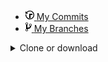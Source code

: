 <div class="overall-summary overall-summary-bottomless">
    <div class="stats-switcher-viewport js-stats-switcher-viewport">
      <div class="stats-switcher-wrapper">
      <ul class="numbers-summary">
        <li class="commits">
          <a data-pjax="" href="/Anam140601/OOP/commits/master">
              <svg class="octicon octicon-history" viewBox="0 0 14 16" version="1.1" width="14" height="16" aria-hidden="true"><path fill-rule="evenodd" d="M8 13H6V6h5v2H8v5zM7 1C4.81 1 2.87 2.02 1.59 3.59L0 2v4h4L2.5 4.5C3.55 3.17 5.17 2.3 7 2.3c3.14 0 5.7 2.56 5.7 5.7s-2.56 5.7-5.7 5.7A5.71 5.71 0 0 1 1.3 8c0-.34.03-.67.09-1H.08C.03 7.33 0 7.66 0 8c0 3.86 3.14 7 7 7s7-3.14 7-7-3.14-7-7-7z"></path></svg>
              <span class="num text-emphasized">
              </span>
              My Commits
          </a>
        </li>
        <li>
          <a data-pjax="" href="/Anam140601/OOP/branches">
            <svg class="octicon octicon-git-branch" viewBox="0 0 10 16" version="1.1" width="10" height="16" aria-hidden="true"><path fill-rule="evenodd" d="M10 5c0-1.11-.89-2-2-2a1.993 1.993 0 0 0-1 3.72v.3c-.02.52-.23.98-.63 1.38-.4.4-.86.61-1.38.63-.83.02-1.48.16-2 .45V4.72a1.993 1.993 0 0 0-1-3.72C.88 1 0 1.89 0 3a2 2 0 0 0 1 1.72v6.56c-.59.35-1 .99-1 1.72 0 1.11.89 2 2 2 1.11 0 2-.89 2-2 0-.53-.2-1-.53-1.36.09-.06.48-.41.59-.47.25-.11.56-.17.94-.17 1.05-.05 1.95-.45 2.75-1.25S8.95 7.77 9 6.73h-.02C9.59 6.37 10 5.73 10 5zM2 1.8c.66 0 1.2.55 1.2 1.2 0 .65-.55 1.2-1.2 1.2C1.35 4.2.8 3.65.8 3c0-.65.55-1.2 1.2-1.2zm0 12.41c-.66 0-1.2-.55-1.2-1.2 0-.65.55-1.2 1.2-1.2.65 0 1.2.55 1.2 1.2 0 .65-.55 1.2-1.2 1.2zm6-8c-.66 0-1.2-.55-1.2-1.2 0-.65.55-1.2 1.2-1.2.65 0 1.2.55 1.2 1.2 0 .65-.55 1.2-1.2 1.2z"></path></svg>
            <span class="num text-emphasized">
            </span>
            My Branches
          </a>
        </li>
      </ul>
      </div>
    </div>
  </div>




















<div class="file-navigation in-mid-page d-flex flex-items-start">
 
 <details class="get-repo-select-menu js-get-repo-select-menu position-relative details-overlay details reset">
  <summary class="btn btn-sm btn-primary">
    Clone or download
    <span class="dropdown-caret"></span>
  </summary>
  <div class="position-relative">
    <div class="get-repo-modal dropdown-menu dropdown-menu-sw pb-0 js-toggler-container  js-get-repo-modal">

      <div class="get-repo-modal-options">
          <div class="clone-options https-clone-options">
              <!-- '"` -->
              <!-- </textarea></xmp> -->
              <form data-remote="true" action="/users/set_protocol?protocol_selector=ssh&amp;protocol_type=push" accept-charset="UTF-8" method="post">
                <input name="utf8" type="hidden" value="✓">
                <input type="hidden" name="authenticity_token" value="4XDvsGDFYxyYn96u05sdINjeWezMN1KUx3lkY/d3nE747FxEv/U0Ej9dDvafbGRjLiJT0mlWLoRfmEgv5F0C0A==">
                <button type="submit" class="btn-link btn-change-protocol js-toggler-target float-right">Use SSH</button>
              </form>



              <h4 class="mb-1">
              Clone with HTTPS
                <a class="muted-link" href="https://help.github.com/articles/which-remote-url-should-i-use" target="_blank" title="Which remote URL should I use?">
                    <svg class="octicon octicon-question" viewBox="0 0 14 16" version="1.1" width="14" height="16" aria-hidden="true">
                        <path fill-rule="evenodd" d="M6 10h2v2H6v-2zm4-3.5C10 8.64 8 9 8 9H6c0-.55.45-1 1-1h.5c.28 0 .5-.22.5-.5v-1c0-.28-.22-.5-.5-.5h-1c-.28 0-.5.22-.5.5V7H4c0-1.5 1.5-3 3-3s3 1 3 2.5zM7 2.3c3.14 0 5.7 2.56 5.7 5.7s-2.56 5.7-5.7 5.7A5.71 5.71 0 0 1 1.3 8c0-3.14 2.56-5.7 5.7-5.7zM7 1C3.14 1 0 4.14 0 8s3.14 7 7 7 7-3.14 7-7-3.14-7-7-7z"></path>
                   </svg>
                </a>
              </h4>
            
            
            
            
              <p class="mb-2 get-repo-decription-text">
              Copy link di bawah.
              </p>

              <div class="input-group">
                <input type="text" class="form-control input-monospace input-sm" data-autoselect="" value="https://github.com/Anam140601/OOP.git" aria-label="Clone this repository at https://github.com/Anam140601/OOP.git" readonly="">
                <div class="input-group-button">
                    
                </div>
            </div>
        </div>

        <div class="clone-options ssh-clone-options">
         <!-- '"` -->
         <!-- </textarea></xmp> -->
            <form data-remote="true" action="/users/set_protocol?protocol_selector=https&amp;protocol_type=push" accept-charset="UTF-8" method="post">
                <input name="utf8" type="hidden" value="✓">
                <input type="hidden" name="authenticity_token" value="qblqjqAMQj0KY3K2+utwJ2YlXdkazc2QKlDpxo02y1SwJdl6fzwVM62hou62HAlkkNlX57+ssYCyscWKnhxVyg==">
                <button type="submit" class="btn-link btn-change-protocol js-toggler-target float-right">Use HTTPS</button
            </form>

            <h4 class="mb-1">
            Clone with SSH
                <a class="muted-link" href="https://help.github.com/articles/which-remote-url-should-i-use" target="_blank" title="Which remote URL should I use?">
                    <svg class="octicon octicon-question" viewBox="0 0 14 16" version="1.1" width="14" height="16" aria-hidden="true">
                        <path fill-rule="evenodd" d="M6 10h2v2H6v-2zm4-3.5C10 8.64 8 9 8 9H6c0-.55.45-1 1-1h.5c.28 0 .5-.22.5-.5v-1c0-.28-.22-.5-.5-.5h-1c-.28 0-.5.22-.5.5V7H4c0-1.5 1.5-3 3-3s3 1 3 2.5zM7 2.3c3.14 0 5.7 2.56 5.7 5.7s-2.56 5.7-5.7 5.7A5.71 5.71 0 0 1 1.3 8c0-3.14 2.56-5.7 5.7-5.7zM7 1C3.14 1 0 4.14 0 8s3.14 7 7 7 7-3.14 7-7-3.14-7-7-7z"></path>
                    </svg>
                </a>
            </h4>
            <p class="mb-2 get-repo-decription-text">
                Use an SSH key and passphrase from account.
            </p>

            <div class="input-group">
                <input type="text" class="form-control input-monospace input-sm" data-autoselect="" value="git@github.com:Anam140601/OOP.git" aria-label="Clone this repository at git@github.com:Anam140601/OOP.git" readonly="">
                <div class="input-group-button">
                    <clipboard-copy value="git@github.com:Anam140601/OOP.git" aria-label="Copy to clipboard" class="btn btn-sm" tabindex="0" role="button">
                        <svg class="octicon octicon-clippy" viewBox="0 0 14 16" version="1.1" width="14" height="16" aria-hidden="true">
                            <path fill-rule="evenodd" d="M2 13h4v1H2v-1zm5-6H2v1h5V7zm2 3V8l-3 3 3 3v-2h5v-2H9zM4.5 9H2v1h2.5V9zM2 12h2.5v-1H2v1zm9 1h1v2c-.02.28-.11.52-.3.7-.19.18-.42.28-.7.3H1c-.55 0-1-.45-1-1V4c0-.55.45-1 1-1h3c0-1.11.89-2 2-2 1.11 0 2 .89 2 2h3c.55 0 1 .45 1 1v5h-1V6H1v9h10v-2zM2 5h8c0-.55-.45-1-1-1H8c-.55 0-1-.45-1-1s-.45-1-1-1-1 .45-1 1-.45 1-1 1H3c-.55 0-1 .45-1 1z"></path>
                        </svg>
                    </clipboard-copy>
                </div>
            </div>

          </div>
        <div class="mt-2">
            <a href="https://desktop.github.com" class="btn btn-outline get-repo-btn tooltipped tooltipped-s tooltipped-multiline js-get-repo" data-open-app="windows" aria-label="Clone Anam140601/OOP to your computer and use it in GitHub Desktop.">Open in Desktop</a>
            <a href="/Anam140601/OOP/archive/master.zip" class="btn btn-outline get-repo-btn" rel="nofollow" data-ga-click="Repository, download zip, location:repo overview">Download ZIP</a>
        </div>
      </div>

      <div class="js-modal-download-mac py-2 px-3 d-none">
        <h4 class="lh-condensed mb-3">Launching GitHub Desktop
            <span class="animated-ellipsis-container">
                <span class="animated-ellipsis">...</span>
            </span>
        </h4>
        <p class="text-gray">If nothing happens, <a href="https://desktop.github.com/">download GitHub Desktop</a> and try again.</p>
        <p><button class="btn-link js-get-repo-modal-download-back">Go back</button></p>
      </div>



      <div class="js-modal-download-windows py-2 px-3 d-none">
        <h4 class="lh-condensed mb-3">
        Launching GitHub Desktop
            <span class="animated-ellipsis-container">
                <span class="animated-ellipsis">...</span>
            </span>
        </h4>
        <p class="text-gray">If nothing happens, <a href="https://desktop.github.com/">download GitHub Desktop</a> and try again.</p>
        <p><button class="btn-link js-get-repo-modal-download-back">Go back</button></p>
      </div>



      <div class="js-modal-download-xcode py-2 px-3 d-none">
        <h4 class="lh-condensed mb-3">
        Launching Xcode<
            span class="animated-ellipsis-container">
                <span class="animated-ellipsis">...</span>
            </span>
        </h4>
        <p class="text-gray">If nothing happens, <a href="https://developer.apple.com/xcode/">download Xcode</a> and try again.</p>
        <p><button class="btn-link js-get-repo-modal-download-back">Go back</button></p>
      </div>

      <div class="js-modal-download-visual-studio py-2 px-3 d-none">
        <h4 class="lh-condensed mb-3">
        Launching Visual Studio
            <span class="animated-ellipsis-container">
                <span class="animated-ellipsis">...</span>
            </span>
        </h4>
        <p class="text-gray">If nothing happens, <a href="https://visualstudio.github.com/">download the GitHub extension for Visual Studio</a> and try again.</p>
        <p><button class="btn-link js-get-repo-modal-download-back">Go back</button></p>
      </div>

      </div>
     </div>
    </details>
    ::after
</div>
